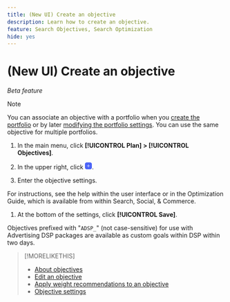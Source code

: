 ```yaml
---
title: (New UI) Create an objective
description: Learn how to create an objective.
feature: Search Objectives, Search Optimization
hide: yes
---
```

# (New UI) Create an objective

*Beta feature*

>[!NOTE]
>
>You can associate an objective with a portfolio when you [create the portfolio](/help/search-social-commerce/new-ui/manage/portfolios/portfolio-create.md) or by later [modifying the portfolio settings](/help/search-social-commerce/new-ui/manage/portfolios/portfolio-edit.md). You can use the same objective for multiple portfolios.

1. In the main menu, click **[!UICONTROL Plan] > [!UICONTROL Objectives]**.

1. In the upper right, click ![Add](/help/search-social-commerce/assets/add-new.png "Add").

1. Enter the objective settings.

  For instructions, see the help within the user interface or in the Optimization Guide, which is available from within Search, Social, & Commerce.

1. At the bottom of the settings, click **[!UICONTROL Save]**.

Objectives prefixed with "`ADSP_`" (not case-sensitive) for use with Advertising DSP packages are available as custom goals within DSP within two days.

>[!MORELIKETHIS]
>
>* [About objectives](objective-about.md)
>* [Edit an objective](objective-edit.md)
>* [Apply weight recommendations to an objective](objective-apply-weight-recommendations.md)
>* [Objective settings](objective-settings.md)
